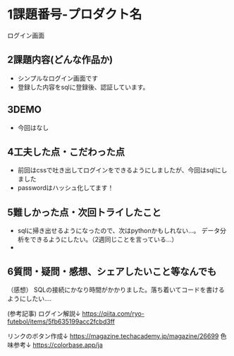 
#   1課題番号-プロダクト名
ログイン画面

##  2課題内容(どんな作品か)
-   シンプルなログイン画面です
-   登録した内容をsqlに登録後、認証しています。

##  3DEMO
-   今回はなし

##  4工夫した点・こだわった点
-  前回はcssで吐き出してログインをできるようにしましたが、今回はsqlにしました
-   passwordはハッシュ化してます！

##  5難しかった点・次回トライしたこと
-   sqlに掃き出せるようになったので、次はpythonかもしれない...。
    データ分析をできるようにしたい。（2週同じことを言っている...）
-   

##  6質問・疑問・感想、シェアしたいこと等なんでも
（感想）
SQLの接続にかなり時間がかかりました。落ち着いてコードを書けるようにしたい....


(参考記事)
ログイン解説↓
https://qiita.com/ryo-futebol/items/5fb635199acc2fcbd3ff

リンクのボタン作成↓
https://magazine.techacademy.jp/magazine/26699
色味参考↓
https://colorbase.app/ja
